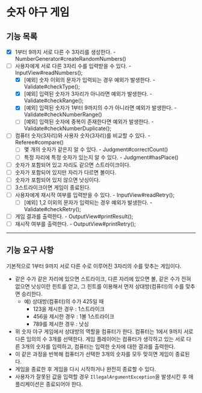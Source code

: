 # 숫자 야구 게임

## 기능 목록
- [x] 1부터 9까지 서로 다른 수 3자리를 생성한다. - NumberGenerator#createRandomNumbers()
- [ ] 사용자에게 서로 다른 3자리 수를 입력받을 수 있다. - InputView#readNumbers(); 
  - [x] [예외] 숫자 이외의 문자가 입력되는 경우 예외가 발생한다. - Validate#checkType();
  - [x] [예외] 입력된 숫자가 3자리가 아니라면 예외가 발생한다. - Validate#checkRange();
  - [x] [예외] 입력된 숫자가 1부터 9까지의 수가 아니라면 예외가 발생한다. - Validate#checkNumberRange()
  - [ ] [예외] 입력된 숫자에 중복이 존재한다면 예외가 발생한다. - Validate#checkNumberDuplicate();
- [ ] 컴퓨터 숫자(3자리)와 사용자 숫자(3자리)를 비교할 수 있다. - Referee#compare()
  - [ ] 몇 개의 숫자가 같은지 알 수 있다. - Judgment#correctCount()
  - [ ] 특정 자리에 특정 숫자가 있는지 알 수 있다. - Judgment#hasPlace()
- [ ] 숫자가 포함되어 있고 자리도 같으면 스트라이크이다.
- [ ] 숫자가 포함되어 있지만 자리가 다르면 볼이다.
- [ ] 숫자가 포함되어 있지 않으면 낫싱이다.
- [ ] 3스트라이크이면 게임이 종료된다.
- [ ] 사용자에게 재시작 여부를 입력받을 수 있다. - InputView#readRetry();
  - [ ] [예외] 1,2 이외의 문자가 입력되는 경우 예외가 발생한다. - Validate#checkRetry();
- [ ] 게임 결과를 출력한다. - OutputView#printResult();
- [ ] 재시작 여부를 출력한다. - OutputView#printRetry();

---
## 기능 요구 사항
기본적으로 1부터 9까지 서로 다른 수로 이루어진 3자리의 수를 맞추는 게임이다.

- 같은 수가 같은 자리에 있으면 스트라이크, 다른 자리에 있으면 볼, 같은 수가 전혀 없으면 낫싱이란 힌트를 얻고, 그 힌트를 이용해서 먼저 상대방(컴퓨터)의 수를 맞추면 승리한다.
    - 예) 상대방(컴퓨터)의 수가 425일 때
        - 123을 제시한 경우 : 1스트라이크
        - 456을 제시한 경우 : 1볼 1스트라이크
        - 789를 제시한 경우 : 낫싱
- 위 숫자 야구 게임에서 상대방의 역할을 컴퓨터가 한다. 컴퓨터는 1에서 9까지 서로 다른 임의의 수 3개를 선택한다. 게임 플레이어는 컴퓨터가 생각하고 있는 서로 다른 3개의 숫자를 입력하고, 컴퓨터는 입력한 숫자에 대한
  결과를 출력한다.
- 이 같은 과정을 반복해 컴퓨터가 선택한 3개의 숫자를 모두 맞히면 게임이 종료된다.
- 게임을 종료한 후 게임을 다시 시작하거나 완전히 종료할 수 있다.
- 사용자가 잘못된 값을 입력할 경우 `IllegalArgumentException`을 발생시킨 후 애플리케이션은 종료되어야 한다.